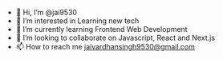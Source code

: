 - 👋 Hi, I’m @jai9530
- 👀 I’m interested in Learning new tech
- 🌱 I’m currently learning Frontend Web Development 
- 💞️ I’m looking to collaborate on Javascript, React and Next.js 
- 📫 How to reach me jaivardhansingh9530@gmail.com

<!---
jai9530/jai9530 is a ✨ special ✨ repository because its `README.md` (this file) appears on your GitHub profile.
You can click the Preview link to take a look at your changes.
--->
